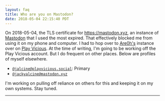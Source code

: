 ```yaml
---
layout: faq
title: Who are you on Mastodon?
date: 2018-05-04 22:15:40 PDT
---
```


On 2018-05-04, the TLS certificate for <https://mastodon.xyz>, an instance of
[Mastodon][] that I used the most expired. That effectively blocked me from
using it on my phone and computer. I had to hop over to [Are0h's][1] instance
over on [Play Vicious][2]. At the time of writing, I'm going to be working off
the Play Vicious account. But I do frequent on other places. Below are 
profiles of myself elsewhere.

  * [`@jalcine@playvicious.social`][a1]: Primary
  * [`@jackyalcine@mastodon.xyz`][a2]

I'm working on pulling off reliance on others for this and keeping it on my own
systems. Stay tuned.

---

[1]: https://playvicious.social/@Are0h
[2]: https://playvicious.social
[a1]: https://playvicious.social/@jalcine
[a2]: https://mastodon.xyz/@jackyalcine
[mastodon]: https://nolanlawson.com/2017/10/23/what-is-mastodon-and-why-is-it-better-than-twitter/
